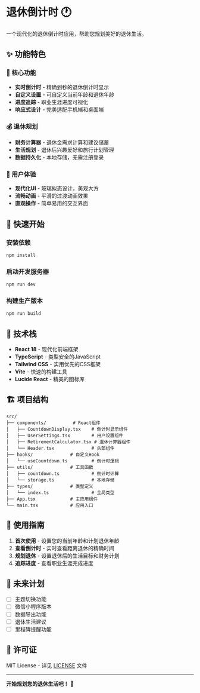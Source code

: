 # 退休倒计时 🕐

一个现代化的退休倒计时应用，帮助您规划美好的退休生活。

## ✨ 功能特色

### 🎯 核心功能
- **实时倒计时** - 精确到秒的退休倒计时显示
- **自定义设置** - 可自定义当前年龄和退休年龄
- **进度追踪** - 职业生涯进度可视化
- **响应式设计** - 完美适配手机端和桌面端

### 💰 退休规划
- **财务计算器** - 退休金需求计算和建议储蓄
- **生活规划** - 退休后兴趣爱好和旅行计划管理
- **数据持久化** - 本地存储，无需注册登录

### 🎨 用户体验
- **现代化UI** - 玻璃拟态设计，美观大方
- **流畅动画** - 平滑的过渡动画效果
- **直观操作** - 简单易用的交互界面

## 🚀 快速开始

### 安装依赖
```bash
npm install
```

### 启动开发服务器
```bash
npm run dev
```

### 构建生产版本
```bash
npm run build
```

## 📱 技术栈

- **React 18** - 现代化前端框架
- **TypeScript** - 类型安全的JavaScript
- **Tailwind CSS** - 实用优先的CSS框架
- **Vite** - 快速的构建工具
- **Lucide React** - 精美的图标库

## 🏗️ 项目结构

```
src/
├── components/          # React组件
│   ├── CountdownDisplay.tsx    # 倒计时显示组件
│   ├── UserSettings.tsx        # 用户设置组件
│   ├── RetirementCalculator.tsx # 退休计算器组件
│   └── Header.tsx              # 头部组件
├── hooks/              # 自定义Hook
│   └── useCountdown.ts         # 倒计时逻辑
├── utils/              # 工具函数
│   ├── countdown.ts            # 倒计时计算
│   └── storage.ts              # 本地存储
├── types/              # 类型定义
│   └── index.ts                # 全局类型
├── App.tsx             # 主应用组件
└── main.tsx            # 应用入口
```

## 🎯 使用指南

1. **首次使用** - 设置您的当前年龄和计划退休年龄
2. **查看倒计时** - 实时查看距离退休的精确时间
3. **规划退休** - 设置退休后的生活目标和财务计划
4. **追踪进度** - 查看职业生涯完成进度

## 🔮 未来计划

- [ ] 主题切换功能
- [ ] 微信小程序版本
- [ ] 数据导出功能
- [ ] 退休生活建议
- [ ] 里程碑提醒功能

## 📄 许可证

MIT License - 详见 [LICENSE](LICENSE) 文件

---

**开始规划您的退休生活吧！** 🎉
